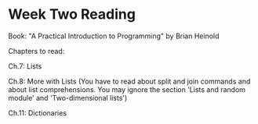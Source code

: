 # Week Two Reading

Book: "A Practical Introduction to Programming" by Brian Heinold

Chapters to read:

Ch.7: Lists

Ch.8: More with Lists 
(You have to read about split and join commands and about list comprehensions. You may ignore the section
'Lists and random module' and 'Two-dimensional lists')

Ch.11: Dictionaries
